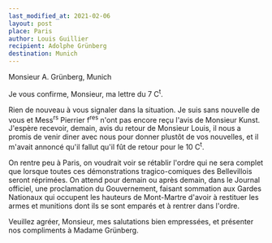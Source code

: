 ```yaml
---
last_modified_at: 2021-02-06
layout: post
place: Paris
author: Louis Guillier
recipient: Adolphe Grünberg
destination: Munich
---
```


Monsieur A. Grünberg, Munich

Je vous confirme, Monsieur, ma lettre du 7 C<sup>t</sup>.

Rien de nouveau à vous signaler dans la situation.
Je suis sans nouvelle de vous et Mess<sup>rs</sup> Pierrier f<sup>res</sup>
n'ont pas encore reçu l'avis de Monsieur Kunst.
J'espère recevoir, demain, avis du retour de Monsieur Louis, il nous a promis
de venir diner avec nous pour donner plustôt de vos nouvelles, et il m'avait
annoncé qu'il fallut qu'il fût de retour pour le 10 C<sup>t</sup>.

On rentre peu à Paris, on voudrait voir se rétablir l'ordre qui ne sera complet
que lorsque toutes ces démonstrations tragico-comiques des Bellevillois seront
réprimées.
On attend pour demain ou après demain, dans le Journal officiel, une
proclamation du Gouvernement, faisant sommation aux Gardes Nationaux qui
occupent les hauteurs de Mont-Martre d'avoir à restituer les armes et munitions
dont ils se sont emparés et à rentrer dans l'ordre.

Veuillez agréer, Monsieur, mes salutations bien empressées, et présenter nos
compliments à Madame Grünberg.
